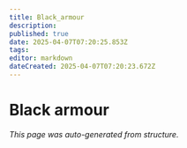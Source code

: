 ```yaml
---
title: Black_armour
description: 
published: true
date: 2025-04-07T07:20:25.853Z
tags: 
editor: markdown
dateCreated: 2025-04-07T07:20:23.672Z
---
```


# Black armour

*This page was auto-generated from structure.*